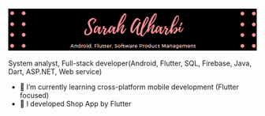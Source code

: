 ![ok](https://github.com/sarah1sabri/sarah1sabri/blob/master/p.png)




System analyst, Full-stack developer(Android, Flutter, SQL, Firebase, Java, Dart, ASP.NET, Web service)
- 🌱 I’m currently learning cross-platform mobile development (Flutter focused) 
- 🤔 I developed Shop App by Flutter
